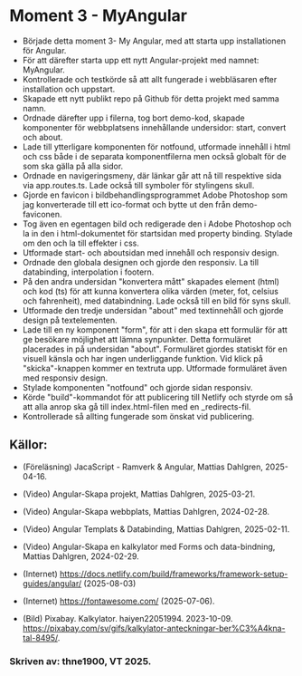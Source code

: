 # Moment 3 - MyAngular

- Började detta moment 3- My Angular, med att starta upp installationen för Angular.
- För att därefter starta upp ett nytt Angular-projekt med namnet: MyAngular. 
- Kontrollerade och testkörde så att allt fungerade i webbläsaren efter installation och uppstart. 
- Skapade ett nytt publikt repo på Github för detta projekt med samma namn. 
- Ordnade därefter upp i filerna, tog bort demo-kod, skapade komponenter för webbplatsens innehållande undersidor: start, convert och about.  
- Lade till ytterligare komponenten för notfound, utformade innehåll i html och css både i de separata komponentfilerna men också globalt för de som ska gälla på alla sidor.
- Ordnade en navigeringsmeny, där länkar går att nå till respektive sida via app.routes.ts. Lade också till symboler för stylingens skull.  
- Gjorde en favicon i bildbehandlingsprogrammet Adobe Photoshop som jag konverterade till ett ico-format och bytte ut den från demo-faviconen. 
- Tog även en egentagen bild och redigerade den i Adobe Photoshop och la in den i html-dokumentet för startsidan med property binding. Stylade om den och la till effekter i css. 
- Utformade start- och aboutsidan med innehåll och responsiv design.
- Ordnade den globala designen och gjorde den responsiv. La till databinding, interpolation i footern.
- På den andra undersidan "konvertera mått" skapades element (html) och kod (ts) för att kunna konvertera olika värden (meter, fot, celsius och fahrenheit), med databindning. Lade också till en bild för syns skull.
- Utformade den tredje undersidan "about" med textinnehåll och gjorde design på textelementen. 
- Lade till en ny komponent "form", för att i den skapa ett formulär för att ge besökare möjlighet att lämna synpunkter. Detta formuläret placerades in på undersidan "about". Formuläret gjordes statiskt för en visuell känsla och har ingen underliggande funktion. Vid klick på "skicka"-knappen kommer en textruta upp. Utformade formuläret även med responsiv design. 
- Stylade komponenten "notfound" och gjorde sidan responsiv. 
- Körde "build"-kommandot för att publicering till Netlify och styrde om så att alla anrop ska gå till index.html-filen med en _redirects-fil. 
- Kontrollerade så allting fungerade som önskat vid publicering.  


## Källor:
- (Föreläsning) JacaScript - Ramverk & Angular, Mattias Dahlgren, 2025-04-16.
- (Video) Angular-Skapa projekt, Mattias Dahlgren, 2025-03-21.
- (Video) Angular-Skapa webbplats, Mattias Dahlgren, 2024-02-28.
- (Video) Angular Templats & Databinding, Mattias Dahlgren, 2025-02-11.
- (Video) Angular-Skapa en kalkylator med Forms och data-bindning, Mattias Dahlgren, 2024-02-29.
- (Internet) https://docs.netlify.com/build/frameworks/framework-setup-guides/angular/ (2025-08-03)
- (Internet) https://fontawesome.com/ (2025-07-06).

- (Bild) Pixabay. Kalkylator. haiyen22051994. 2023-10-09. https://pixabay.com/sv/gifs/kalkylator-anteckningar-ber%C3%A4kna-tal-8495/.

### Skriven av: thne1900, VT 2025. 

